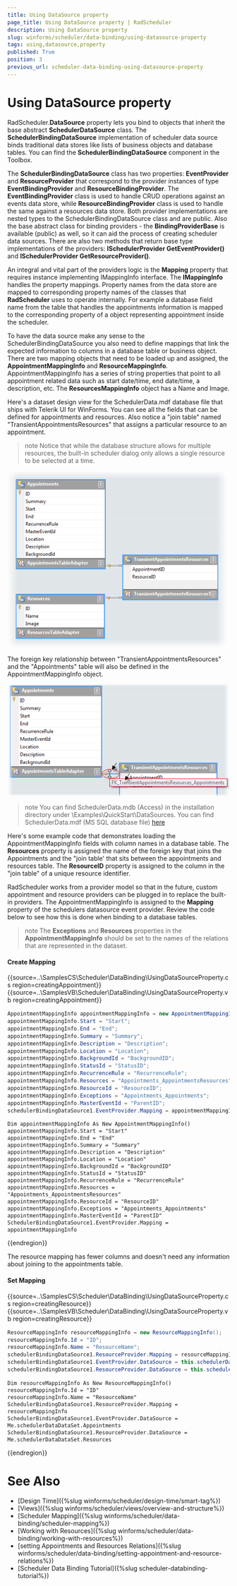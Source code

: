 ```yaml
---
title: Using DataSource property
page_title: Using DataSource property | RadScheduler
description: Using DataSource property
slug: winforms/scheduler/data-binding/using-datasource-property
tags: using,datasource,property
published: True
position: 3
previous_url: scheduler-data-binding-using-datasource-property
---
```


# Using DataSource property

RadScheduler.__DataSource__ property lets you bind to objects that inherit the base abstract __SchedulerDataSource__ class. The __SchedulerBindingDataSource__ implementation of scheduler data source binds traditional data stores like lists of business objects and database tables. You can find the __SchedulerBindingDataSource__ component in the Toolbox.        

The __SchedulerBindingDataSource__ class has two properties: __EventProvider__ and __ResourceProvider__ that correspond to the provider instances of type __EventBindingProvider__ and __ResourceBindingProvider__. The __EventBindingProvider__ class is used to handle CRUD operations against an events data store, while __ResourceBindingProvider__ class is used to handle the same against a resources data store. Both provider implementations are nested types to the SchedulerBindingDataSource class and are public. Also the base abstract class for binding providers - the __BindingProviderBase<T>__ is available (public) as well, so it can aid the process of creating scheduler data sources. There are also two methods that return base type implementations of the providers: __ISchedulerProvider<IEvent> GetEventProvider()__ and __ISchedulerProvider<IResource> GetResourceProvider()__.

An integral and vital part of the providers logic is the __Mapping__ property that requires instance implementing IMappingInfo interface. The __IMappingInfo__ handles the property mappings. Property names from the data store are mapped to corresponding property names of the classes that __RadScheduler__ uses to operate internally. For example a database field name from the table that handles the appointments information is mapped to the corresponding property of a object representing appointment inside the scheduler.        

To have the data source make any sense to the SchedulerBindingDataSource you also need to define mappings that link the expected information to columns in a database table or business object. There are two mapping objects that need to be loaded up and assigned, the __AppointmentMappingInfo__ and __ResourceMappingInfo__. AppointmentMappingInfo has a series of string properties that point to all appointment related data such as start date/time, end date/time, a description, etc. The __ResourcesMappingInfo__ object has a Name and Image.        

Here's a dataset design view for the SchedulerData.mdf database file that ships with Telerik UI for WinForms. You can see all the fields that can be defined for appointments and resources. Also notice a "join table" named "TransientAppointmentsResources" that assigns a particular resource to an appointment.

>note Notice that while the database structure allows for multiple resources, the built-in scheduler dialog only allows a single resource to be selected at a time.

![scheduler-data-binding-using-datasource-property 001](images/scheduler-data-binding-using-datasource-property001.png)

The foreign key relationship between "TransientAppointmentsResources" and the "Appointments" table will also be defined in the AppointmentMappingInfo object.

![scheduler-data-binding-using-datasource-property 002](images/scheduler-data-binding-using-datasource-property002.png)

>note You can find SchedulerData.mdb (Access) in the installation directory under \Examples\QuickStart\DataSources. You can find SchedulerData.mdf (MS SQL database file) [here](http://www.telerik.com/docs/default-source/ui-for-winforms/schedulerdatasql.zip)
>

Here's some example code that demonstrates loading the AppointmentMappingInfo fields with column names in a database table. The __Resources__ property is assigned the name of the foreign key that joins the Appointments and the "join table' that sits between the appointments and resources table. The __ResourceID__ property is assigned to the column in the "join table" of a unique resource identifier.

RadScheduler works from a provider model so that in the future, custom appointment and resource providers can be plugged in to replace the built-in providers. The AppointmentMappingInfo is assigned to the __Mapping__ property of the schedulers datasource event provider. Review the code below to see how this is done when binding to a database tables.

>note The __Exceptions__ and __Resources__ properties in the __AppointmentMappingInfo__ should be set to the names of the relations that are represented in the dataset.
>

#### Create Mapping

{{source=..\SamplesCS\Scheduler\DataBinding\UsingDataSourceProperty.cs region=creatingAppointment}} 
{{source=..\SamplesVB\Scheduler\DataBinding\UsingDataSourceProperty.vb region=creatingAppointment}} 

````C#
AppointmentMappingInfo appointmentMappingInfo = new AppointmentMappingInfo();
appointmentMappingInfo.Start = "Start";
appointmentMappingInfo.End = "End";
appointmentMappingInfo.Summary = "Summary";
appointmentMappingInfo.Description = "Description";
appointmentMappingInfo.Location = "Location";
appointmentMappingInfo.BackgroundId = "BackgroundID";
appointmentMappingInfo.StatusId = "StatusID";
appointmentMappingInfo.RecurrenceRule = "RecurrenceRule";
appointmentMappingInfo.Resources = "Appointments_AppointmentsResources";
appointmentMappingInfo.ResourceId = "ResourceID";
appointmentMappingInfo.Exceptions = "Appointments_Appointments";
appointmentMappingInfo.MasterEventId = "ParentID";
schedulerBindingDataSource1.EventProvider.Mapping = appointmentMappingInfo;

````
````VB.NET
Dim appointmentMappingInfo As New AppointmentMappingInfo()
appointmentMappingInfo.Start = "Start"
appointmentMappingInfo.End = "End"
appointmentMappingInfo.Summary = "Summary"
appointmentMappingInfo.Description = "Description"
appointmentMappingInfo.Location = "Location"
appointmentMappingInfo.BackgroundId = "BackgroundID"
appointmentMappingInfo.StatusId = "StatusID"
appointmentMappingInfo.RecurrenceRule = "RecurrenceRule"
appointmentMappingInfo.Resources = "Appointments_AppointmentsResources"
appointmentMappingInfo.ResourceId = "ResourceID"
appointmentMappingInfo.Exceptions = "Appointments_Appointments"
appointmentMappingInfo.MasterEventId = "ParentID"
SchedulerBindingDataSource1.EventProvider.Mapping = appointmentMappingInfo

````

{{endregion}} 

The resource mapping has fewer columns and doesn't need any information about joining to the appointments table.

#### Set Mapping

{{source=..\SamplesCS\Scheduler\DataBinding\UsingDataSourceProperty.cs region=creatingResource}} 
{{source=..\SamplesVB\Scheduler\DataBinding\UsingDataSourceProperty.vb region=creatingResource}} 

````C#
ResourceMappingInfo resourceMappingInfo = new ResourceMappingInfo();
resourceMappingInfo.Id = "ID";
resourceMappingInfo.Name = "ResourceName";
schedulerBindingDataSource1.ResourceProvider.Mapping = resourceMappingInfo;
schedulerBindingDataSource1.EventProvider.DataSource = this.schedulerDataDataSet.Appointments;
schedulerBindingDataSource1.ResourceProvider.DataSource = this.schedulerDataDataSet.Resources;

````
````VB.NET
Dim resourceMappingInfo As New ResourceMappingInfo()
resourceMappingInfo.Id = "ID"
resourceMappingInfo.Name = "ResourceName"
SchedulerBindingDataSource1.ResourceProvider.Mapping = resourceMappingInfo
SchedulerBindingDataSource1.EventProvider.DataSource = Me.schedulerDataDataSet.Appointments
SchedulerBindingDataSource1.ResourceProvider.DataSource = Me.schedulerDataDataSet.Resources

````

{{endregion}} 

# See Also

* [Design Time]({%slug winforms/scheduler/design-time/smart-tag%})
* [Views]({%slug winforms/scheduler/views/overview-and-structure%})
* [Scheduler Mapping]({%slug winforms/scheduler/data-binding/scheduler-mapping%})
* [Working with Resources]({%slug winforms/scheduler/data-binding/working-with-resources%})
* [setting Appointments and Resources Relations]({%slug winforms/scheduler/data-binding/setting-appointment-and-resource-relations%})
* [Scheduler Data Binding Tutorial]({%slug scheduler-databinding-tutorial%})


